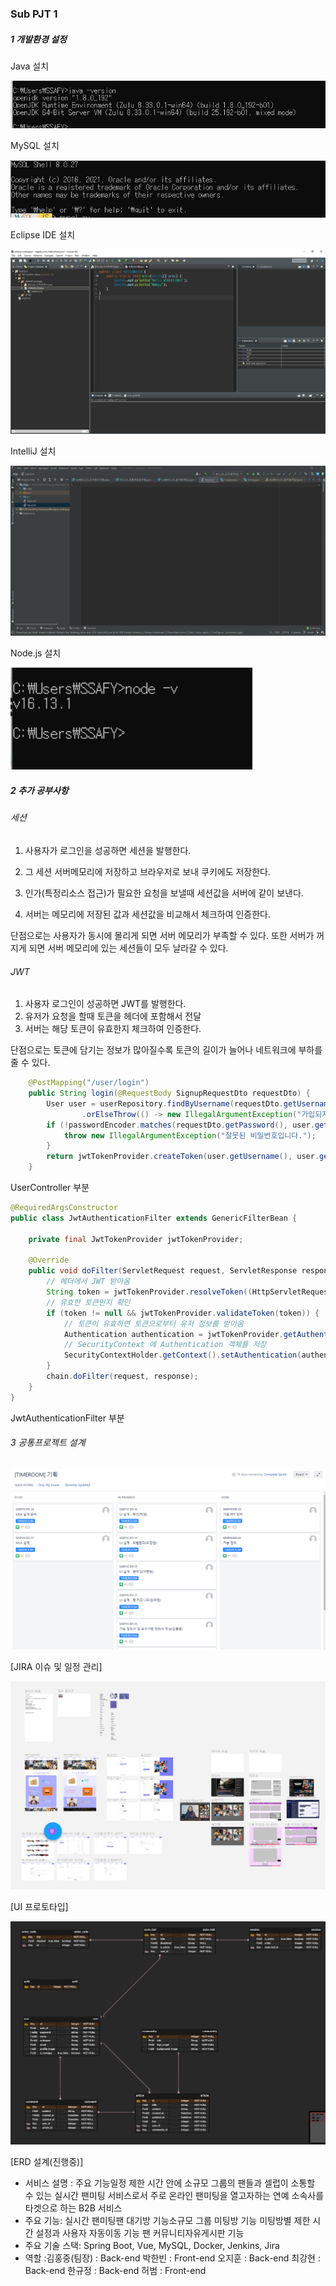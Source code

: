 ### Sub PJT 1



##### 1 개발환경 설정 

Java 설치

![image-20220113203740050](images/image-20220113203740050.png)

MySQL 설치

![image-20220113204034562](images/image-20220113204034562.png)

Eclipse IDE 설치

![image-20220113204145959](images/image-20220113204145959.png)

IntelliJ 설치

![image-20220113204249984](images/image-20220113204249984.png)



Node.js 설치

<img src="images/image-20220113210317792.png" alt="image-20220113210317792" style="zoom:150%;" />



##### 2 추가 공부사항

###### 세션

1. 사용자가 로그인을 성공하면 세션을 발행한다.

2.  그 세션 서버메모리에 저장하고 브라우저로 보내 쿠키에도 저장한다.

3. 인가(특정리소스 접근)가 필요한 요청을 보낼때 세션값을 서버에 같이 보낸다.

4. 서버는 메모리에 저장된 값과 세션값을 비교해서 체크하여 인증한다.

   

 단점으로는 사용자가 동시에 몰리게 되면 서버 메모리가 부족할 수    있다. 또한 서버가 꺼지게 되면 서버 메모리에 있는 세션들이 모두 날라갈 수 있다.



###### JWT

1. 사용자 로그인이 성공하면 JWT를 발행한다.
2. 유저가 요청을 할때 토큰을 헤더에 포함해서 전달
3. 서버는 해당 토큰이 유효한지 체크하여 인증한다.



단점으로는 토큰에 담기는 정보가 많아질수록 토큰의 길이가 늘어나 네트워크에 부하를 줄 수 있다.



```java
    @PostMapping("/user/login")
    public String login(@RequestBody SignupRequestDto requestDto) {
        User user = userRepository.findByUsername(requestDto.getUsername())
                .orElseThrow(() -> new IllegalArgumentException("가입되지 않은 유저입니다."));
        if (!passwordEncoder.matches(requestDto.getPassword(), user.getPassword())) {
            throw new IllegalArgumentException("잘못된 비밀번호입니다.");
        }
        return jwtTokenProvider.createToken(user.getUsername(), user.getRole());
    }
```

UserController 부분

```java
@RequiredArgsConstructor
public class JwtAuthenticationFilter extends GenericFilterBean {

    private final JwtTokenProvider jwtTokenProvider;

    @Override
    public void doFilter(ServletRequest request, ServletResponse response, FilterChain chain) throws IOException, ServletException {
        // 헤더에서 JWT 받아옴
        String token = jwtTokenProvider.resolveToken((HttpServletRequest) request);
        // 유효한 토큰인지 확인
        if (token != null && jwtTokenProvider.validateToken(token)) {
            // 토큰이 유효하면 토큰으로부터 유저 정보를 받아옴
            Authentication authentication = jwtTokenProvider.getAuthentication(token);
            // SecurityContext 에 Authentication 객체를 저장
            SecurityContextHolder.getContext().setAuthentication(authentication);
        }
        chain.doFilter(request, response);
    }
}
```

JwtAuthenticationFilter 부분









###### 3 공통프로젝트 설계

![image-20220114014029938](images/image-20220114014029938.png)

[JIRA 이슈 및 일정 관리]

![image-20220114014213289](images/image-20220114014213289.png)

[UI 프로토타입]

![image-20220114014418345](images/image-20220114014418345.png)

[ERD 설계(진행중)]

- 서비스 설명 : 주요 기능일정 제한 시간 안에 소규모 그룹의 팬들과 셀럽이 소통할 수 있는 실시간 팬미팅 서비스로서 주로 온라인 팬미팅을 열고자하는 연예 소속사를 타겟으로 하는 B2B 서비스 
- 주요 기능: 실시간 팬미팅팬 대기방 기능소규모 그룹 미팅방 기능 미팅방별 제한 시간 설정과 사용자 자동이동 기능 팬 커뮤니티자유게시판 기능 
- 주요 기술 스택: Spring Boot, Vue, MySQL, Docker, Jenkins, Jira
- 역할 :김홍중(팀장) : Back-end  박한빈 : Front-end  오지훈 : Back-end  최강현 : Back-end  한규정 : Back-end  허범 : Front-end
